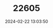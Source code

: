 ---
title: "22605"
category: "Typhlomys cinereus"
draft: false
date: 2024-02-22 13:03:50
languages:
  English: ["Chapa Pygmy Dormouse", "Chinese Pygmy Dormouse", "Sort-furred Tree Mouse"]
  Chinese: ["Zhuwei Shu"]
---